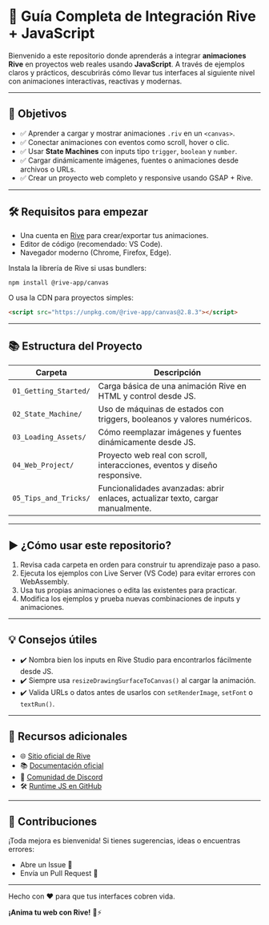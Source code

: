 # 🚀 Guía Completa de Integración Rive + JavaScript

Bienvenido a este repositorio donde aprenderás a integrar **animaciones Rive** en proyectos web reales usando **JavaScript**. A través de ejemplos claros y prácticos, descubrirás cómo llevar tus interfaces al siguiente nivel con animaciones interactivas, reactivas y modernas.

---

## 🎯 Objetivos

- ✅ Aprender a cargar y mostrar animaciones `.riv` en un `<canvas>`.
- ✅ Conectar animaciones con eventos como scroll, hover o clic.
- ✅ Usar **State Machines** con inputs tipo `trigger`, `boolean` y `number`.
- ✅ Cargar dinámicamente imágenes, fuentes o animaciones desde archivos o URLs.
- ✅ Crear un proyecto web completo y responsive usando GSAP + Rive.

---

## 🛠️ Requisitos para empezar

- Una cuenta en [Rive](https://rive.app/) para crear/exportar tus animaciones.
- Editor de código (recomendado: VS Code).
- Navegador moderno (Chrome, Firefox, Edge).

Instala la librería de Rive si usas bundlers:
```bash
npm install @rive-app/canvas
```

O usa la CDN para proyectos simples:
```html
<script src="https://unpkg.com/@rive-app/canvas@2.8.3"></script>
```

---

## 📚 Estructura del Proyecto

| Carpeta | Descripción |
|--------|-------------|
| `01_Getting_Started/` | Carga básica de una animación Rive en HTML y control desde JS. |
| `02_State_Machine/`   | Uso de máquinas de estados con triggers, booleanos y valores numéricos. |
| `03_Loading_Assets/`  | Cómo reemplazar imágenes y fuentes dinámicamente desde JS. |
| `04_Web_Project/`     | Proyecto web real con scroll, interacciones, eventos y diseño responsive. |
| `05_Tips_and_Tricks/` | Funcionalidades avanzadas: abrir enlaces, actualizar texto, cargar manualmente. |

---

## ▶️ ¿Cómo usar este repositorio?

1. Revisa cada carpeta en orden para construir tu aprendizaje paso a paso.
2. Ejecuta los ejemplos con Live Server (VS Code) para evitar errores con WebAssembly.
3. Usa tus propias animaciones o edita las existentes para practicar.
4. Modifica los ejemplos y prueba nuevas combinaciones de inputs y animaciones.

---

## 💡 Consejos útiles

- ✔️ Nombra bien los inputs en Rive Studio para encontrarlos fácilmente desde JS.
- ✔️ Siempre usa `resizeDrawingSurfaceToCanvas()` al cargar la animación.
- ✔️ Valida URLs o datos antes de usarlos con `setRenderImage`, `setFont` o `textRun()`.

---

## 🔗 Recursos adicionales

- 🌐 [Sitio oficial de Rive](https://rive.app/)
- 📚 [Documentación oficial](https://help.rive.app/)
- 💬 [Comunidad de Discord](https://discord.gg/rive)
- 🛠️ [Runtime JS en GitHub](https://github.com/rive-app/rive-wasm)

---

## 🙌 Contribuciones

¡Toda mejora es bienvenida! Si tienes sugerencias, ideas o encuentras errores:

- Abre un Issue 🐞
- Envía un Pull Request 🔧

---

Hecho con ❤️ para que tus interfaces cobren vida.

**¡Anima tu web con Rive!** 🎨⚡

